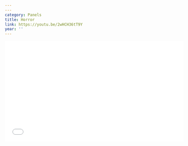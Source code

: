 ```yaml
---
---
category: Panels
title: Horror
link: https://youtu.be/2wHCH36tT9Y
year: ''
---
```

<iframe width="560" height="315" src="{{ page.link }}" frameborder="0" allowfullscreen></iframe>
